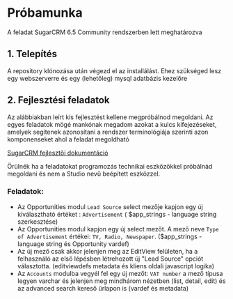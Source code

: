 # Próbamunka

A feladat SugarCRM 6.5 Community rendszerben lett meghatározva

## 1. Telepítés
A repository klónozása után végezd el az installálást. Ehez szükséged lesz egy webszerverre és egy (lehetőleg) mysql adatbázis kezelőre

## 2. Fejlesztési feladatok

Az alábbiakban leírt kis fejlesztést kellene megpróbálnod megoldani. Az egyes feladatok mögé mankónak megadom azokat a kulcs kifejezéseket, amelyek segítenek azonosítani a rendszer terminológiája szerinti azon komponenseket ahol a feladat megoldható

[SugarCRM fejlesztői dokumentáció](http://support.sugarcrm.com/Documentation/Sugar_Developer/Sugar_Developer_Guide_6.5/)

Örülnék ha a feladatokat programozás technikai eszközökkel próbálnád megoldani és nem a Studio nevű beépített eszközzel.

### Feladatok:
* Az Opportunities modul ```Lead Source``` select mezője kapjon egy új kiválasztható értéket : ```Advertisement``` ( $app_strings - language string szerkesztése)
* Az Opportunities modul kapjon egy új select mezőt. A mező neve ```Type of Advertisement``` értékei: ```TV, Radio, Newspaper```. ($app_strings - language string és Opportunity vardef)
* Az új mező csak akkor jelenjen meg az EditView felületen, ha a felhasználó az első lépésben létrehozott új "Lead Source" opciót választotta. (editviewdefs metadata és kliens oldali javascript logika)
* Az ```Accounts``` modulba vegyél fel egy új mezőt: ```VAT number``` a mező típusa legyen varchar és jelenjen meg mindhárom nézetben (list, detail, edit) és az advanced search kereső űrlapon is (vardef és metadata)
